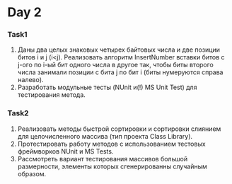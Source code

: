 # Day 2
 
### Task1
1. Даны два целых знаковых четырех байтовых числа и две позиции битов i и j (i<j). Реализовать алгоритм InsertNumber вставки битов с j-ого   по i-ый бит одного числа в другое так, чтобы биты второго числа занимали позиции с бита j по бит i (биты нумеруются справа налево).
2. Разработать модульные тесты (NUnit и(!) MS Unit Test) для тестирования метода.

### Task2
1. Реализовать методы быстрой сортировки и сортировки слиянием для целочисленного массива (тип проекта Class Library). 
2. Протестировать работу методов с использованием тестовых фреймворков NUnit и MS Tests. 
3. Рассмотреть вариант тестирования массивов большой размерности, элементы которых сгенерированны случайным образом.
